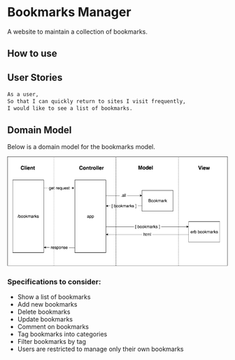 # Bookmarks Manager

A website to maintain a collection of bookmarks.

## How to use


## User Stories

```
As a user,
So that I can quickly return to sites I visit frequently,
I would like to see a list of bookmarks.
```

## Domain Model

Below is a domain model for the bookmarks model.

![Bookmark Manager domain model](./images/bookmark_manager_1.png)


### Specifications to consider:

* Show a list of bookmarks
* Add new bookmarks 
* Delete bookmarks
* Update bookmarks
* Comment on bookmarks
* Tag bookmarks into categories
* Filter bookmarks by tag
* Users are restricted to manage only their own bookmarks
